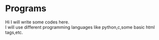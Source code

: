 # Programs
Hi I will write some codes here.
<br>
I will use different programming languages like python,c,some basic html tags,etc.
